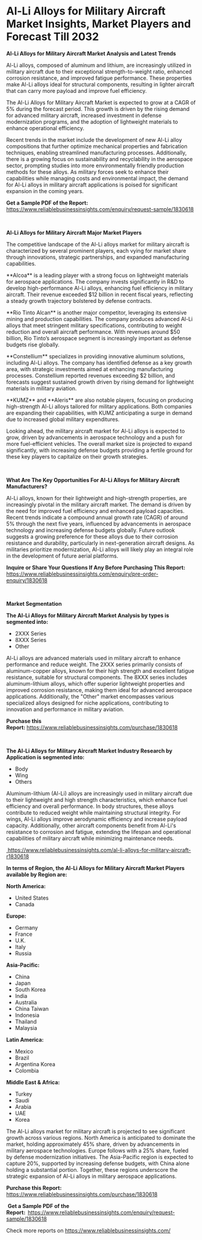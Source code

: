 <p><h1>Al-Li Alloys for Military Aircraft Market Insights, Market Players and Forecast Till 2032</h1></p><p><strong>Al-Li Alloys for Military Aircraft Market Analysis and Latest Trends</strong></p>
<p><p>Al-Li alloys, composed of aluminum and lithium, are increasingly utilized in military aircraft due to their exceptional strength-to-weight ratio, enhanced corrosion resistance, and improved fatigue performance. These properties make Al-Li alloys ideal for structural components, resulting in lighter aircraft that can carry more payload and improve fuel efficiency. </p><p>The Al-Li Alloys for Military Aircraft Market is expected to grow at a CAGR of 5% during the forecast period. This growth is driven by the rising demand for advanced military aircraft, increased investment in defense modernization programs, and the adoption of lightweight materials to enhance operational efficiency. </p><p>Recent trends in the market include the development of new Al-Li alloy compositions that further optimize mechanical properties and fabrication techniques, enabling streamlined manufacturing processes. Additionally, there is a growing focus on sustainability and recyclability in the aerospace sector, prompting studies into more environmentally friendly production methods for these alloys. As military forces seek to enhance their capabilities while managing costs and environmental impact, the demand for Al-Li alloys in military aircraft applications is poised for significant expansion in the coming years.</p></p>
<p><strong>Get a Sample PDF of the Report:&nbsp;</strong> <a href="https://www.reliablebusinessinsights.com/enquiry/request-sample/1830618?utm_campaign=3000&utm_medium=2&utm_source=Github&utm_content=ia&utm_term=03042025&utm_id=al-li-alloys-for-military-aircraft">https://www.reliablebusinessinsights.com/enquiry/request-sample/1830618</a></p>
<p>&nbsp;</p>
<p><strong>Al-Li Alloys for Military Aircraft Major Market Players</strong></p>
<p><p>The competitive landscape of the Al-Li alloys market for military aircraft is characterized by several prominent players, each vying for market share through innovations, strategic partnerships, and expanded manufacturing capabilities. </p><p>**Alcoa** is a leading player with a strong focus on lightweight materials for aerospace applications. The company invests significantly in R&D to develop high-performance Al-Li alloys, enhancing fuel efficiency in military aircraft. Their revenue exceeded $12 billion in recent fiscal years, reflecting a steady growth trajectory bolstered by defense contracts.</p><p>**Rio Tinto Alcan** is another major competitor, leveraging its extensive mining and production capabilities. The company produces advanced Al-Li alloys that meet stringent military specifications, contributing to weight reduction and overall aircraft performance. With revenues around $50 billion, Rio Tinto’s aerospace segment is increasingly important as defense budgets rise globally.</p><p>**Constellium** specializes in providing innovative aluminum solutions, including Al-Li alloys. The company has identified defense as a key growth area, with strategic investments aimed at enhancing manufacturing processes. Constellium reported revenues exceeding $2 billion, and forecasts suggest sustained growth driven by rising demand for lightweight materials in military aviation.</p><p>**KUMZ** and **Aleris** are also notable players, focusing on producing high-strength Al-Li alloys tailored for military applications. Both companies are expanding their capabilities, with KUMZ anticipating a surge in demand due to increased global military expenditures.</p><p>Looking ahead, the military aircraft market for Al-Li alloys is expected to grow, driven by advancements in aerospace technology and a push for more fuel-efficient vehicles. The overall market size is projected to expand significantly, with increasing defense budgets providing a fertile ground for these key players to capitalize on their growth strategies.</p></p>
<p>&nbsp;</p>
<p><strong>What Are The Key Opportunities For Al-Li Alloys for Military Aircraft Manufacturers?</strong></p>
<p><p>Al-Li alloys, known for their lightweight and high-strength properties, are increasingly pivotal in the military aircraft market. The demand is driven by the need for improved fuel efficiency and enhanced payload capacities. Recent trends indicate a compound annual growth rate (CAGR) of around 5% through the next five years, influenced by advancements in aerospace technology and increasing defense budgets globally. Future outlook suggests a growing preference for these alloys due to their corrosion resistance and durability, particularly in next-generation aircraft designs. As militaries prioritize modernization, Al-Li alloys will likely play an integral role in the development of future aerial platforms.</p></p>
<p><strong>Inquire or Share Your Questions If Any Before Purchasing This Report:</strong> <a href="https://www.reliablebusinessinsights.com/enquiry/pre-order-enquiry/1830618?utm_campaign=3000&utm_medium=2&utm_source=Github&utm_content=ia&utm_term=03042025&utm_id=al-li-alloys-for-military-aircraft">https://www.reliablebusinessinsights.com/enquiry/pre-order-enquiry/1830618</a></p>
<p>&nbsp;</p>
<p><strong>Market Segmentation</strong></p>
<p><strong>The Al-Li Alloys for Military Aircraft Market Analysis by types is segmented into:</strong></p>
<p><ul><li>2XXX Series</li><li>8XXX Series</li><li>Other</li></ul></p>
<p><p>Al-Li alloys are advanced materials used in military aircraft to enhance performance and reduce weight. The 2XXX series primarily consists of aluminum-copper alloys, known for their high strength and excellent fatigue resistance, suitable for structural components. The 8XXX series includes aluminum-lithium alloys, which offer superior lightweight properties and improved corrosion resistance, making them ideal for advanced aerospace applications. Additionally, the "Other" market encompasses various specialized alloys designed for niche applications, contributing to innovation and performance in military aviation.</p></p>
<p><strong>Purchase this Report:&nbsp;</strong><a href="https://www.reliablebusinessinsights.com/purchase/1830618?utm_campaign=3000&utm_medium=2&utm_source=Github&utm_content=ia&utm_term=03042025&utm_id=al-li-alloys-for-military-aircraft">https://www.reliablebusinessinsights.com/purchase/1830618</a></p>
<p>&nbsp;</p>
<p><strong>The Al-Li Alloys for Military Aircraft Market Industry Research by Application is segmented into:</strong></p>
<p><ul><li>Body</li><li>Wing</li><li>Others</li></ul></p>
<p><p>Aluminum-lithium (Al-Li) alloys are increasingly used in military aircraft due to their lightweight and high strength characteristics, which enhance fuel efficiency and overall performance. In body structures, these alloys contribute to reduced weight while maintaining structural integrity. For wings, Al-Li alloys improve aerodynamic efficiency and increase payload capacity. Additionally, other aircraft components benefit from Al-Li's resistance to corrosion and fatigue, extending the lifespan and operational capabilities of military aircraft while minimizing maintenance needs.</p></p>
<p><a href="https://www.reliablebusinessinsights.com/al-li-alloys-for-military-aircraft-r1830618?utm_campaign=3000&utm_medium=2&utm_source=Github&utm_content=ia&utm_term=03042025&utm_id=al-li-alloys-for-military-aircraft">&nbsp;https://www.reliablebusinessinsights.com/al-li-alloys-for-military-aircraft-r1830618</a></p>
<p><strong>In terms of Region, the Al-Li Alloys for Military Aircraft Market Players available by Region are:</strong></p>
<p>
    <p> <strong> North America: </strong>
        <ul>
            <li>United States</li>
            <li>Canada</li>
        </ul>
        </p> 
    <p> <strong> Europe: </strong>
        <ul>
            <li>Germany</li>
            <li>France</li>
            <li>U.K.</li>
            <li>Italy</li>
            <li>Russia</li>
        </ul>
        </p> 
    <p> <strong> Asia-Pacific: </strong>
        <ul>
            <li>China</li>
            <li>Japan</li>
            <li>South Korea</li>
            <li>India</li>
            <li>Australia</li>
            <li>China Taiwan</li>
            <li>Indonesia</li>
            <li>Thailand</li>
            <li>Malaysia</li>
        </ul>
        </p> 
    <p> <strong> Latin America: </strong>
        <ul>
            <li>Mexico</li>
            <li>Brazil</li>
            <li>Argentina Korea</li>
            <li>Colombia</li>
        </ul>
        </p> 
    <p> <strong> Middle East & Africa: </strong>
        <ul>
            <li>Turkey</li>
            <li>Saudi</li>
            <li>Arabia</li>
            <li>UAE</li>
            <li>Korea</li>
        </ul>
    </p>
    </p>
<p><p>The Al-Li alloys market for military aircraft is projected to see significant growth across various regions. North America is anticipated to dominate the market, holding approximately 45% share, driven by advancements in military aerospace technologies. Europe follows with a 25% share, fueled by defense modernization initiatives. The Asia-Pacific region is expected to capture 20%, supported by increasing defense budgets, with China alone holding a substantial portion. Together, these regions underscore the strategic expansion of Al-Li alloys in military aerospace applications.</p></p>
<p><strong>Purchase this Report: </strong><a href="https://www.reliablebusinessinsights.com/purchase/1830618?utm_campaign=3000&utm_medium=2&utm_source=Github&utm_content=ia&utm_term=03042025&utm_id=al-li-alloys-for-military-aircraft">https://www.reliablebusinessinsights.com/purchase/1830618</a></p>
<p>&nbsp;<strong>Get a Sample PDF of the Report:&nbsp;&nbsp;</strong><a href="https://www.reliablebusinessinsights.com/enquiry/request-sample/1830618?utm_campaign=3000&utm_medium=2&utm_source=Github&utm_content=ia&utm_term=03042025&utm_id=al-li-alloys-for-military-aircraft">https://www.reliablebusinessinsights.com/enquiry/request-sample/1830618</a></p>
<p><strong></strong></p>
<p>Check more reports on <a href="https://www.reliablebusinessinsights.com/?utm_campaign=3000&utm_medium=2&utm_source=Github&utm_content=ia&utm_term=03042025&utm_id=al-li-alloys-for-military-aircraft">https://www.reliablebusinessinsights.com/</a></p>